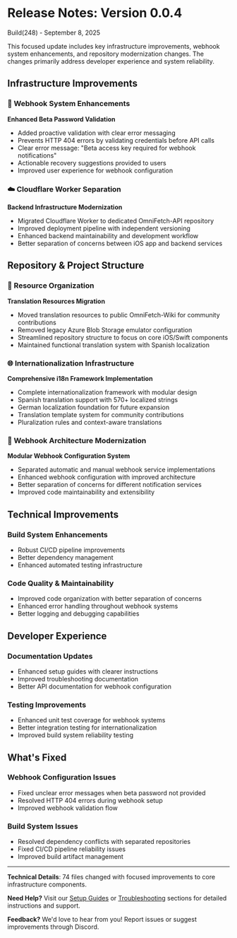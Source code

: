 # Release Notes: Version 0.0.4

Build(248) - September 8, 2025

This focused update includes key infrastructure improvements, webhook system enhancements, and repository
modernization changes. The changes primarily address developer experience and system reliability.

## Infrastructure Improvements

### 🔧 Webhook System Enhancements

**Enhanced Beta Password Validation**

- Added proactive validation with clear error messaging
- Prevents HTTP 404 errors by validating credentials before API calls
- Clear error message: "Beta access key required for webhook notifications"
- Actionable recovery suggestions provided to users
- Improved user experience for webhook configuration

### ☁️ Cloudflare Worker Separation

**Backend Infrastructure Modernization**

- Migrated Cloudflare Worker to dedicated OmniFetch-API repository
- Improved deployment pipeline with independent versioning
- Enhanced backend maintainability and development workflow
- Better separation of concerns between iOS app and backend services

## Repository & Project Structure

### 📁 Resource Organization

**Translation Resources Migration**

- Moved translation resources to public OmniFetch-Wiki for community contributions
- Removed legacy Azure Blob Storage emulator configuration
- Streamlined repository structure to focus on core iOS/Swift components
- Maintained functional translation system with Spanish localization

### 🌐 Internationalization Infrastructure

**Comprehensive i18n Framework Implementation**

- Complete internationalization framework with modular design
- Spanish translation support with 570+ localized strings
- German localization foundation for future expansion
- Translation template system for community contributions
- Pluralization rules and context-aware translations

### 🔧 Webhook Architecture Modernization

**Modular Webhook Configuration System**

- Separated automatic and manual webhook service implementations
- Enhanced webhook configuration with improved architecture
- Better separation of concerns for different notification services
- Improved code maintainability and extensibility

## Technical Improvements

### Build System Enhancements

- Robust CI/CD pipeline improvements
- Better dependency management
- Enhanced automated testing infrastructure

### Code Quality & Maintainability

- Improved code organization with better separation of concerns
- Enhanced error handling throughout webhook systems
- Better logging and debugging capabilities

## Developer Experience

### Documentation Updates

- Enhanced setup guides with clearer instructions
- Improved troubleshooting documentation
- Better API documentation for webhook configuration

### Testing Improvements

- Enhanced unit test coverage for webhook systems
- Better integration testing for internationalization
- Improved build system reliability testing

## What's Fixed

### Webhook Configuration Issues

- Fixed unclear error messages when beta password not provided
- Resolved HTTP 404 errors during webhook setup
- Improved webhook validation flow

### Build System Issues

- Resolved dependency conflicts with separated repositories
- Fixed CI/CD pipeline reliability issues
- Improved build artifact management

---

**Technical Details**: 74 files changed with focused improvements to core infrastructure components.

**Need Help?** Visit our [Setup Guides](../setup/) or [Troubleshooting](../troubleshooting/) sections for detailed instructions and support.

**Feedback?** We'd love to hear from you! Report issues or suggest improvements through Discord.
